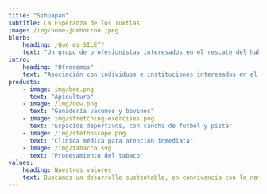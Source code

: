 ```yaml
---
title: "Sihuapan"
subtitle: La Esperanza de los Tuxtlas
image: /img/home-jumbotron.jpeg
blurb:
    heading: ¿Qué es SILET?
    text: "Un grupo de profesionistas interesados en el rescate del habitat, cocina y tradiciones de la región de los Tuxtlas, con un enfoque social, cultural y científico."
intro:
    heading: "Ofrecemos"
    text: "Asociación con individuos e instituciones interesados en el rescate de la naturaleza, cocina y tradiciones de la región"
products:
    - image: img/bee.png
      text: "Apicultura"
    - image: /img/cow.png
      text: "Ganadería vacunos y bovinos"
    - image: img/stretching-exercises.png
      text: "Espacios deportivos, con cancha de futbol y pista"
    - image: /img/stethoscope.png
      text: "Clínica médica para atención inmediata"
    - image: /img/tabacco.svg
      text: "Procesamiento del tabaco"
values:
    heading: Nuestros valores
    text: Buscamos un desarrollo sustentable, en convivencia con la naturaleza y con impacto social.
---
```


